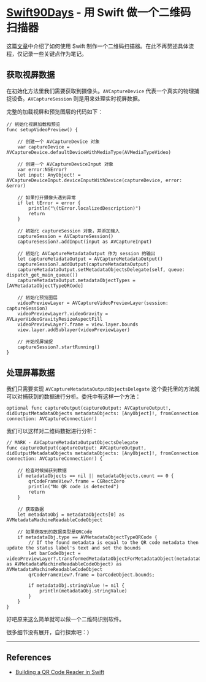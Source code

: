 # [Swift90Days](https://github.com/callmewhy/Swift90Days) - 用 Swift 做一个二维码扫描器

这篇[文章](http://www.appcoda.com/qr-code-reader-swift/)中介绍了如何使用 Swift 制作一个二维码扫描器。在此不再赘述具体流程，仅记录一些关键点作为笔记。


## 获取视屏数据

在初始化方法里我们需要获取到摄像头。`AVCaptureDevice` 代表一个真实的物理捕捉设备。`AVCaptureSession` 则是用来处理实时视屏数据。

完整的加载视屏和预览图层的代码如下：

    // 初始化视屏加载和预览
    func setupVideoPreview() {
        
        // 创建一个 AVCaptureDevice 对象
        var captureDevice = AVCaptureDevice.defaultDeviceWithMediaType(AVMediaTypeVideo)
        
        // 创建一个 AVCaptureDeviceInput 对象
        var error:NSError?
        let input: AnyObject! = AVCaptureDeviceInput.deviceInputWithDevice(captureDevice, error: &error)
        
        // 如果打开摄像头遇到异常
        if let tError = error {
            println("\(tError.localizedDescription)")
            return
        }
        
        // 初始化 captureSession 对象，并添加输入
        captureSession = AVCaptureSession()
        captureSession?.addInput(input as AVCaptureInput)
        
        // 初始化 AVCaptureMetadataOutput 作为 session 的输出
        let captureMetadataOutput = AVCaptureMetadataOutput()
        captureSession?.addOutput(captureMetadataOutput)
        captureMetadataOutput.setMetadataObjectsDelegate(self, queue: dispatch_get_main_queue())
        captureMetadataOutput.metadataObjectTypes = [AVMetadataObjectTypeQRCode]
        
        // 初始化预览图层
        videoPreviewLayer = AVCaptureVideoPreviewLayer(session: captureSession)
        videoPreviewLayer?.videoGravity = AVLayerVideoGravityResizeAspectFill
        videoPreviewLayer?.frame = view.layer.bounds
        view.layer.addSublayer(videoPreviewLayer)
        
        // 开始视屏捕捉
        captureSession?.startRunning()
    }


## 处理屏幕数据

我们只需要实现 `AVCaptureMetadataOutputObjectsDelegate` 这个委托里的方法就可以对捕获到的数据进行分析。委托中有这样一个方法：

    optional func captureOutput(captureOutput: AVCaptureOutput!, didOutputMetadataObjects metadataObjects: [AnyObject]!, fromConnection connection: AVCaptureConnection!)

我们可以这样对二维码数据进行分析：


    // MARK - AVCaptureMetadataOutputObjectsDelegate
    func captureOutput(captureOutput: AVCaptureOutput!, didOutputMetadataObjects metadataObjects: [AnyObject]!, fromConnection connection: AVCaptureConnection!) {
        
        // 检查时候捕获到数据
        if metadataObjects == nil || metadataObjects.count == 0 {
            qrCodeFrameView?.frame = CGRectZero
            println("No QR code is detected")
            return
        }
        
        // 获取数据
        let metadataObj = metadataObjects[0] as AVMetadataMachineReadableCodeObject
        
        // 如果获取到的数据类型是QRCode
        if metadataObj.type == AVMetadataObjectTypeQRCode {
            // If the found metadata is equal to the QR code metadata then update the status label's text and set the bounds
            let barCodeObject = videoPreviewLayer?.transformedMetadataObjectForMetadataObject(metadataObj as AVMetadataMachineReadableCodeObject) as AVMetadataMachineReadableCodeObject
            qrCodeFrameView?.frame = barCodeObject.bounds;
            
            if metadataObj.stringValue != nil {
                println(metadataObj.stringValue)
            }
        }
    }


好吧原来这么简单就可以做一个二维码识别软件。

很多细节没有展开，自行探索吧：）




*** 

## References

- [Building a QR Code Reader in Swift](http://www.appcoda.com/qr-code-reader-swift/)